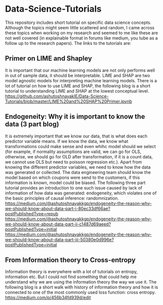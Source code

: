 # Data-Science-Tutorials
This repository includes short tutorial on specific data science concepts. Although the topics might seem little scattered and random, I came across these topics when working on my research and seemed to me like these are not well covered (in explainable format in forums like medium, you tube as a follow up to the research papers). The links to the tutorials are:

## Primer on LIME and Shapley
It is important that our machine learning models are not only performs well in out of sample data, it should be interpretable. LIME and SHAP are two model agnostic models for interpreting machine learning models. There is a lot of tutorial on how to use LIME and SHAP, the following blog is a short tutorial to understanding LIME and SHAP at the lowest conceptual level.
https://github.com/ashutoshnayakIE/Data-Science-Tutorials/blob/master/LIME%20and%20SHAP%20Primer.ipynb

## Endogeneity: Why it is important to know the data (3 part blog)
It is extremely important that we know our data, that is what does each predictor variable means. If we know the data, we know what transformations could make sense and even whihc model should we select (for example, if normality assumptions are valid, we can go for OLS, otherwise, we should go for OLD after transformation, if it is a count data, we cannot use OLS but need to poisson regression etc.). Apart from knowing the different predictor variables, we need to know how the data was generated or collected. The data engineering team should know the model based on which coupons were send to the customers, if this information is known, model could be biased. The following three part tutorial provides an introduction to one such issue caused by lack of information of how data was generated: endogeneity, which violates one of the basic principles of causal inference: randomnization.
https://medium.com/@ashutoshnayakkgp/endogeneity-the-reason-why-we-should-know-about-data-part-i-80ec33df66ae?postPublishedType=repub
https://medium.com/@ashutoshnayakkgp/endogeneity-the-reason-why-we-should-know-about-data-part-ii-c1487d69aeed?postPublishedType=initial
https://medium.com/@ashutoshnayakkgp/endogeneity-the-reason-why-we-should-know-about-data-part-iii-50380e0d996e?postPublishedType=initial


## From Information theory to Cross-entropy
Information theory is everywhere with a lot of tutorials on entropy, information etc. But I could not find something that could help me understand why we are using the information theory the way we use it. The following blog is a short walk with history of information theory and how it is connected to one of the most commonly used loss function: cross entropy.
https://medium.com/p/456b34fd939d/edit
